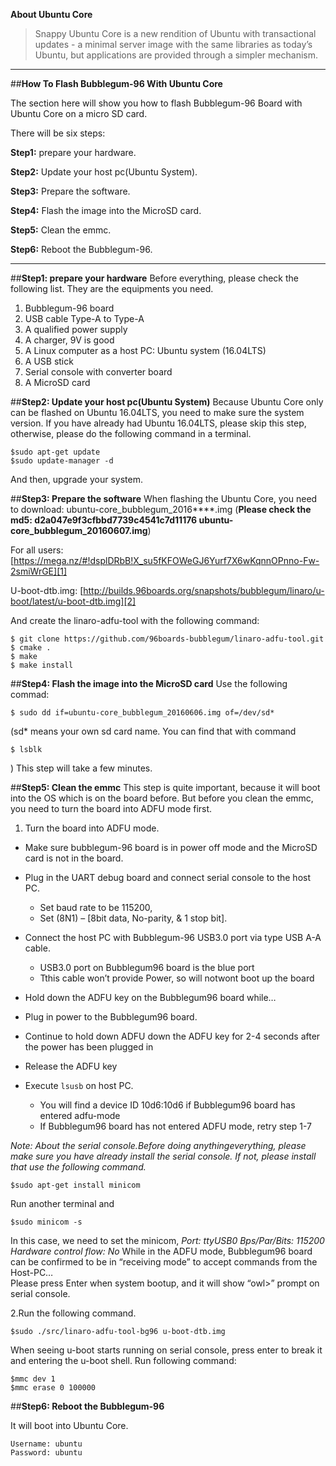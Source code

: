 **About Ubuntu Core**

> Snappy Ubuntu Core is a new rendition of Ubuntu with transactional updates - a minimal server image with the same libraries as today’s Ubuntu, but applications are provided through a simpler mechanism.


----------
##**How To Flash Bubblegum-96 With Ubuntu Core**

The section here will show you how to flash Bubblegum-96 Board with Ubuntu Core on a micro SD card.

There will be six steps:

**Step1:** prepare your hardware.

**Step2:** Update your host pc(Ubuntu System).

**Step3:** Prepare the software.

**Step4:** Flash the image into the MicroSD card.

**Step5:** Clean the emmc.

**Step6:** Reboot the Bubblegum-96.


----------
##**Step1: prepare your hardware**
Before everything, please check the following list. They are the equipments you need.
1. Bubblegum-96 board
2. USB cable Type-A to Type-A
3. A qualified power supply 
4. A charger, 9V is good
5. A Linux computer as a host PC: Ubuntu system (16.04LTS)
6. A USB stick
7. Serial console with converter board
8. A MicroSD card

##**Step2: Update your host pc(Ubuntu System)**
Because Ubuntu Core only can be flashed on Ubuntu 16.04LTS, you need to make sure the system version.
If you have already had Ubuntu 16.04LTS, please skip this step, otherwise, please do the following command in a terminal.
```shell
$sudo apt-get update
$sudo update-manager -d 
```
And then, upgrade your system.

##**Step3: Prepare the software**
When flashing the Ubuntu Core, you need to download:
ubuntu-core_bubblegum_2016****.img 
(**Please check the md5: d2a047e9f3cfbbd7739c4541c7d11176  ubuntu-core_bubblegum_20160607.img**)

For all users: [https://mega.nz/#!dsplDRbB!X_su5fKFOWeGJ6Yurf7X6wKqnnOPnno-Fw-2smiWrGE][1]

U-boot-dtb.img: [http://builds.96boards.org/snapshots/bubblegum/linaro/u-boot/latest/u-boot-dtb.img][2]

And create the linaro-adfu-tool with the following command:
```shell
$ git clone https://github.com/96boards-bubblegum/linaro-adfu-tool.git
$ cmake .
$ make
$ make install
```

##**Step4: Flash the image into the MicroSD card**
Use the following commad:
```shell
$ sudo dd if=ubuntu-core_bubblegum_20160606.img of=/dev/sd*
```

(sd* means your own sd card name. You can find that with command 
```shell
$ lsblk
```
)
This step will take a few minutes.

##**Step5: Clean the emmc**
This step is quite important, because it will boot into the OS which is on the board before. But before you clean the emmc, you need to turn the board into ADFU mode first.

 1. Turn the board into ADFU mode.
   - Make sure bubblegum-96 board is in power off mode and the MicroSD card is not in the board.
- Plug in the UART debug board and connect serial console to the host PC. 
   - Set baud rate to be 115200, 
   - Set (8N1) – [8bit data, No-parity, & 1 stop bit].
- Connect the host PC with Bubblegum-96 USB3.0 port via type USB A-A cable.
   - USB3.0 port on Bubblegum96 board is the blue port
   - Tthis cable won’t provide Power, so will notwont boot up the board
- Hold down the ADFU key on the Bubblegum96 board while… 

- Plug in power to the Bubblegum96 board.
- Continue to hold down ADFU down the ADFU key for 2-4 seconds after the power has been plugged in 
- Release the ADFU key
- Execute `lsusb` on host PC. 
   - You will find a device ID 10d6:10d6 if Bubblegum96  board has entered adfu-mode
   - If Bubblegum96 board has not entered ADFU mode,  retry step 1-7
 
 *Note: About the serial console.Before doing anythingeverything, please make sure you have already install the serial console. If not, please install that use the following command.*
        
```shell
$sudo apt-get install minicom
```

Run another terminal and
```shell
$sudo minicom -s
```

In this case, we need to set the minicom,
*Port: ttyUSB0
Bps/Par/Bits: 115200
Hardware control flow: No*
While in the ADFU mode, Bubblegum96 board can be confirmed to be in “receiving mode” to accept commands from the Host-PC…  
Please press Enter when system bootup, and it will show “owl>” prompt on serial console.

2.Run the following command.
```shell
$sudo ./src/linaro-adfu-tool-bg96 u-boot-dtb.img
```

When seeing u-boot starts running on serial console, press enter to break it and entering the u-boot shell.
Run following command:
```shell
$mmc dev 1
$mmc erase 0 100000
```
##**Step6: Reboot the Bubblegum-96**

It will boot into Ubuntu Core.
```shell
Username: ubuntu
Password: ubuntu
```




        
        

  [1]: https://mega.nz/#!dsplDRbB!X_su5fKFOWeGJ6Yurf7X6wKqnnOPnno-Fw-2smiWrGE
  [2]: http://builds.96boards.org/snapshots/bubblegum/linaro/u-boot/latest/u-boot-dtb.img
